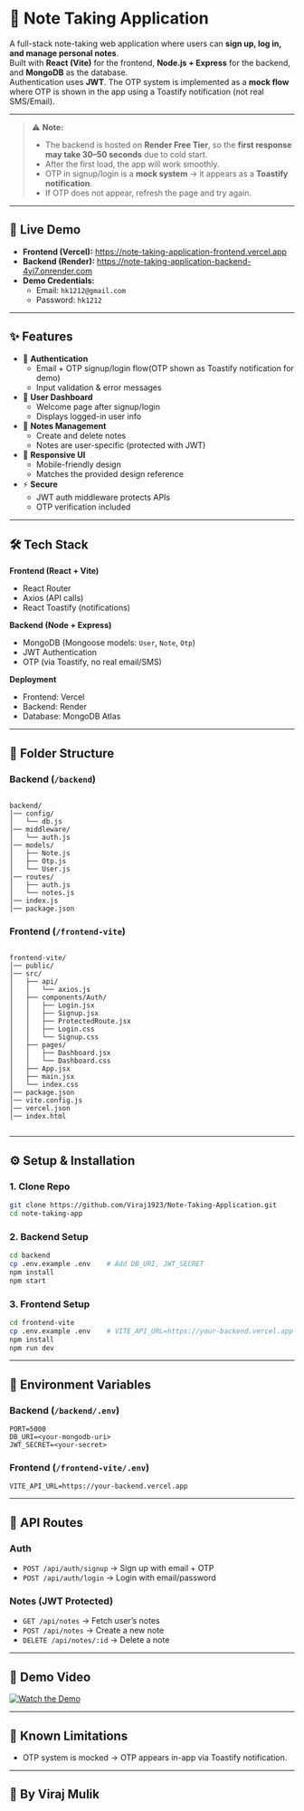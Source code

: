 


# 📝 Note Taking Application

A full-stack note-taking web application where users can **sign up, log in, and manage personal notes**.  
Built with **React (Vite)** for the frontend, **Node.js + Express** for the backend, and **MongoDB** as the database.  
Authentication uses **JWT**. The OTP system is implemented as a **mock flow** where OTP is shown in the app using a Toastify notification (not real SMS/Email).

---
> ⚠️ **Note:**  
> - The backend is hosted on **Render Free Tier**, so the **first response may take 30–50 seconds** due to cold start.  
> - After the first load, the app will work smoothly.  
> - OTP in signup/login is a **mock system** → it appears as a **Toastify notification**.  
> - If OTP does not appear, refresh the page and try again.

---

## 🚀 Live Demo
- **Frontend (Vercel):** https://note-taking-application-frontend.vercel.app  
- **Backend (Render):** https://note-taking-application-backend-4yi7.onrender.com 
- **Demo Credentials:**  
  - Email: `hk1212@gmail.com`  
  - Password: `hk1212`

---

## ✨ Features
- 🔐 **Authentication**
  - Email + OTP signup/login flow(OTP shown as Toastify notification for demo)
  - Input validation & error messages
- 🧑 **User Dashboard**
  - Welcome page after signup/login
  - Displays logged-in user info
- 📝 **Notes Management**
  - Create and delete notes
  - Notes are user-specific (protected with JWT)
- 📱 **Responsive UI**
  - Mobile-friendly design
  - Matches the provided design reference
- ⚡ **Secure**
  - JWT auth middleware protects APIs
  - OTP verification included

---

## 🛠️ Tech Stack

**Frontend (React + Vite)**  
- React Router
- Axios (API calls)
- React Toastify (notifications)

**Backend (Node + Express)**  
- MongoDB (Mongoose models: `User`, `Note`, `Otp`)
- JWT Authentication
- OTP (via Toastify, no real email/SMS)

**Deployment**  
- Frontend: Vercel  
- Backend:  Render 
- Database: MongoDB Atlas  

---

## 📂 Folder Structure

### Backend (`/backend`)
```

backend/
│── config/
│   └── db.js
│── middleware/
│   └── auth.js
│── models/
│   ├── Note.js
│   ├── Otp.js
│   └── User.js
│── routes/
│   ├── auth.js
│   └── notes.js
│── index.js
│── package.json

```

### Frontend (`/frontend-vite`)
```

frontend-vite/
│── public/
│── src/
│   ├── api/
│   │   └── axios.js
│   ├── components/Auth/
│   │   ├── Login.jsx
│   │   ├── Signup.jsx
│   │   ├── ProtectedRoute.jsx
│   │   ├── Login.css
│   │   └── Signup.css
│   ├── pages/
│   │   ├── Dashboard.jsx
│   │   └── Dashboard.css
│   ├── App.jsx
│   ├── main.jsx
│   └── index.css
│── package.json
│── vite.config.js
│── vercel.json
│── index.html


````

---

## ⚙️ Setup & Installation

### 1. Clone Repo
```bash
git clone https://github.com/Viraj1923/Note-Taking-Application.git
cd note-taking-app
````

### 2. Backend Setup

```bash
cd backend
cp .env.example .env    # Add DB_URI, JWT_SECRET
npm install
npm start 
```

### 3. Frontend Setup

```bash
cd frontend-vite
cp .env.example .env    # VITE_API_URL=https://your-backend.vercel.app
npm install
npm run dev
```

---

## 🔑 Environment Variables

### Backend (`/backend/.env`)

```
PORT=5000
DB_URI=<your-mongodb-uri>
JWT_SECRET=<your-secret>
```

### Frontend (`/frontend-vite/.env`)

```
VITE_API_URL=https://your-backend.vercel.app
```

---

## 📡 API Routes

### Auth

* `POST /api/auth/signup` → Sign up with email + OTP
* `POST /api/auth/login` → Login with email/password

### Notes (JWT Protected)

* `GET /api/notes` → Fetch user’s notes
* `POST /api/notes` → Create a new note
* `DELETE /api/notes/:id` → Delete a note

---

## 🎥 Demo Video
[![Watch the Demo](https://i.ibb.co/your-thumbnail.png)](https://drive.google.com/file/d/1UrWJRL7qPpcJz5-LabZyOt6wbjwvTe38/view?usp=sharing)


---

## 📌 Known Limitations

* OTP system is mocked → OTP appears in-app via Toastify notification.

---

## 📄 By Viraj Mulik






